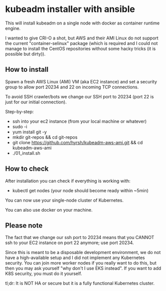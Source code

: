 # kubeadm installer with ansible

This will install kubeadm on a single node with docker as container runtime engine.

I wanted to give CRI-O a shot, but AWS and their AMI Linux do not support the current "container-selinux" package (which is required and I could not manage to install the CentOS repositories without some hacky tricks (it is possible but dirty)).

## How to install

Spawn a fresh AWS Linux (AMI) VM (aka EC2 instance) and set a security group to allow port 20234 and 22 on incoming TCP connections.

To avoid SSH crawler/bots we change our SSH port to 20234 (port 22 is just for our initial connection).

Step-by-step:
- ssh into your ec2 instance (from your local machine or whatever)
- sudo -i
- yum install git -y
- mkdir git-repos && cd git-repos
- git clone https://github.com/hyrsh/kubeadm-aws-ami.git && cd kubeadm-aws-ami
- ./01\_install.sh

## How to check

After installation you can check if everything is working with:
- kubectl get nodes (your node should become ready within ~5min)

You can now use your single-node cluster of Kubernetes.

You can also use docker on your machine.

## Please note

The fact that we change our ssh port to 20234 means that you CANNOT ssh to your EC2 instance on port 22 anymore; use port 20234.

Since this is meant to be a disposable development environment, we do not have a high-available setup and I did not implement any Kubernetes security. You can join more worker nodes if you really want to do this, but then you may ask yourself "why don't I use EKS instead". If you want to add K8S security, you must do it yourself.

tl;dr: It is NOT HA or secure but it is a fully functional Kubernetes cluster.
